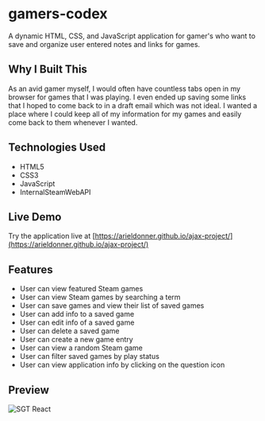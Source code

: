 # gamers-codex

A dynamic HTML, CSS, and JavaScript application for gamer's who want to save and organize user entered notes and links for games.

## Why I Built This

As an avid gamer myself, I would often have countless tabs open in my browser for games that I was playing. I even ended up saving some links that I hoped to come back to in a draft email which was not ideal. I wanted a place where I could keep all of my information for my games and easily come back to them whenever I wanted.

## Technologies Used

- HTML5
- CSS3
- JavaScript
- InternalSteamWebAPI

## Live Demo

Try the application live at [https://arieldonner.github.io/ajax-project/](https://arieldonner.github.io/ajax-project/)

## Features

- User can view featured Steam games
- User can view Steam games by searching a term
- User can save games and view their list of saved games
- User can add info to a saved game
- User can edit info of a saved game
- User can delete a saved game
- User can create a new game entry
- User can view a random Steam game
- User can filter saved games by play status
- User can view application info by clicking on the question icon

## Preview
![SGT React](gamers-codex-preview-1.gif)
